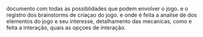 documento com todas as possiblidades que podem envolver o jogo. e o registro dos brainstorms de criaçao do jogo. 
e onde é feita a analise de dos elementos do jogo e seu interesse,
detalhamento das mecanicas, como e feita a interação, quais as opçoes de interação.